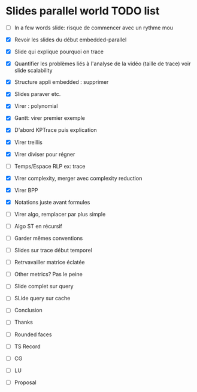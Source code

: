 # Slides parallel world TODO list

- [ ] In a few words slide: risque de commencer avec un rythme mou
- [X] Revoir les slides du début embedded-parallel
- [X] Slide qui explique pourquoi on trace
- [X] Quantifier les problèmes liés à l'analyse de la vidéo (taille de trace) voir slide scalability
- [X] Structure appli embedded : supprimer
- [X] Slides paraver etc.
- [X] Virer : polynomial 
- [X] Gantt: virer premier exemple
- [X] D'abord KPTrace puis explication
- [X] Virer treillis
- [X] Virer diviser pour régner
- [ ] Temps/Espace RLP ex: trace
- [X] Virer complexity, merger avec complexity reduction
- [X] Virer BPP
- [X] Notations juste avant formules
- [ ] Virer algo, remplacer par plus simple
- [ ] Algo ST en récursif 
- [ ] Garder mêmes conventions
- [ ] Slides sur trace début temporel
- [ ] Retrvavailler matrice éclatée
- [ ] Other metrics? Pas le peine
- [ ] Slide complet sur query
- [ ] SLide query sur cache
- [ ] Conclusion
- [ ] Thanks
- [ ] Rounded faces
- [ ] TS Record
- [ ] CG
- [ ] LU
- [ ] Proposal


